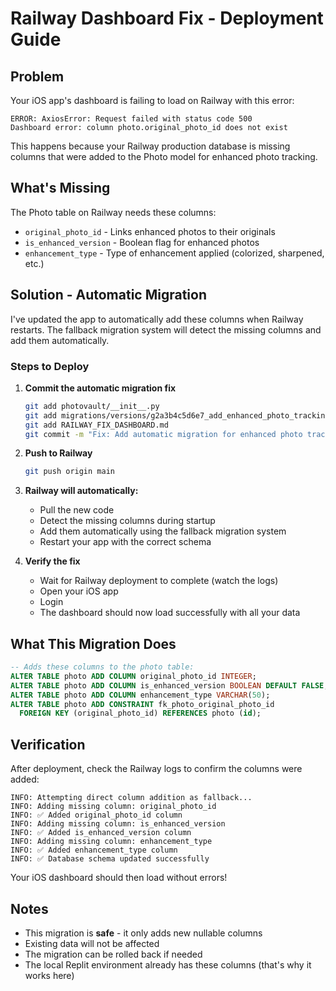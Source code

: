 # Railway Dashboard Fix - Deployment Guide

## Problem
Your iOS app's dashboard is failing to load on Railway with this error:
```
ERROR: AxiosError: Request failed with status code 500
Dashboard error: column photo.original_photo_id does not exist
```

This happens because your Railway production database is missing columns that were added to the Photo model for enhanced photo tracking.

## What's Missing
The Photo table on Railway needs these columns:
- `original_photo_id` - Links enhanced photos to their originals
- `is_enhanced_version` - Boolean flag for enhanced photos
- `enhancement_type` - Type of enhancement applied (colorized, sharpened, etc.)

## Solution - Automatic Migration
I've updated the app to automatically add these columns when Railway restarts. The fallback migration system will detect the missing columns and add them automatically.

### Steps to Deploy

1. **Commit the automatic migration fix**
   ```bash
   git add photovault/__init__.py
   git add migrations/versions/g2a3b4c5d6e7_add_enhanced_photo_tracking_columns.py
   git add RAILWAY_FIX_DASHBOARD.md
   git commit -m "Fix: Add automatic migration for enhanced photo tracking columns"
   ```

2. **Push to Railway**
   ```bash
   git push origin main
   ```

3. **Railway will automatically:**
   - Pull the new code
   - Detect the missing columns during startup
   - Add them automatically using the fallback migration system
   - Restart your app with the correct schema

4. **Verify the fix**
   - Wait for Railway deployment to complete (watch the logs)
   - Open your iOS app
   - Login
   - The dashboard should now load successfully with all your data

## What This Migration Does

```sql
-- Adds these columns to the photo table:
ALTER TABLE photo ADD COLUMN original_photo_id INTEGER;
ALTER TABLE photo ADD COLUMN is_enhanced_version BOOLEAN DEFAULT FALSE;
ALTER TABLE photo ADD COLUMN enhancement_type VARCHAR(50);
ALTER TABLE photo ADD CONSTRAINT fk_photo_original_photo_id 
  FOREIGN KEY (original_photo_id) REFERENCES photo (id);
```

## Verification

After deployment, check the Railway logs to confirm the columns were added:
```
INFO: Attempting direct column addition as fallback...
INFO: Adding missing column: original_photo_id
INFO: ✅ Added original_photo_id column
INFO: Adding missing column: is_enhanced_version
INFO: ✅ Added is_enhanced_version column
INFO: Adding missing column: enhancement_type
INFO: ✅ Added enhancement_type column
INFO: ✅ Database schema updated successfully
```

Your iOS dashboard should then load without errors!

## Notes
- This migration is **safe** - it only adds new nullable columns
- Existing data will not be affected
- The migration can be rolled back if needed
- The local Replit environment already has these columns (that's why it works here)
